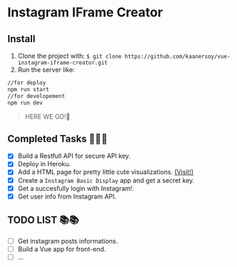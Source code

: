 # Instagram IFrame Creator

## Install

1. Clone the project with: `$ git clone https://github.com/kaanersoy/vue-instagram-iframe-creator.git`
2. Run the server like:
```bash
//for deploy
npm run start 
//for developement
npm run dev
```
> HERE WE GO!🤘
## Completed Tasks 🤯🤯😎

 - [x] Build a Restfull API for secure API key.
 - [x] Deploy in Heroku.
 - [x] Add a HTML page for pretty little cute visualizations.  [(Visit!)](https://whispering-anchorage-68692.herokuapp.com/)
 - [x] Create a `Instagram Basic Display` app and get a secret key.
 - [x] Get a succesfully login with Instagram!.
 - [x] Get user info from Instagram API.

## TODO LIST 📚📚
 
 - [ ] Get instagram posts informations.
 - [ ] Build a Vue app for front-end.
 - [ ]  ... 